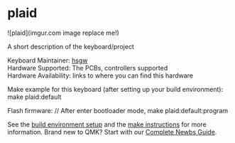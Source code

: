 # plaid

![plaid](imgur.com image replace me!)

A short description of the keyboard/project

Keyboard Maintainer: [hsgw](https://github.com/hsgw)  
Hardware Supported: The PCBs, controllers supported  
Hardware Availability: links to where you can find this hardware

Make example for this keyboard (after setting up your build environment):
    make plaid:default

Flash firmware:
    // After enter bootloader mode,
    make plaid:default:program




See the [build environment setup](https://docs.qmk.fm/#/getting_started_build_tools) and the [make instructions](https://docs.qmk.fm/#/getting_started_make_guide) for more information. Brand new to QMK? Start with our [Complete Newbs Guide](https://docs.qmk.fm/#/newbs).
